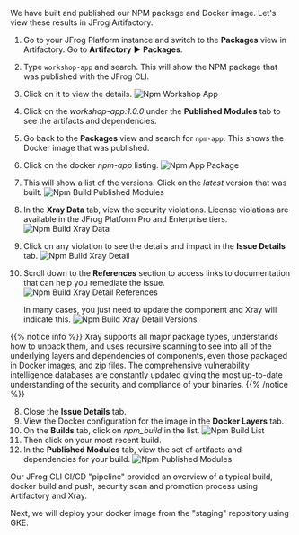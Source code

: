 We have built and published our NPM package and Docker image. Let's view these results in JFrog Artifactory.

1. Go to your JFrog Platform instance and switch to the **Packages** view in Artifactory. Go to **Artifactory** ► **Packages**.
2. Type ```workshop-app``` and search. This will show the NPM package that was published with the JFrog CLI.
3. Click on it to view the details.
![Npm Workshop App](https://raw.githubusercontent.com/manishrps/gcp-gke-workshop/master/docs/images/npm-workshop-app.png)
4. Click on the _workshop-app:1.0.0_ under the **Published Modules** tab to see the artifacts and dependencies.
2. Go back to the **Packages** view and search for  ```npm-app```. This shows the Docker image that was published.
3. Click on the docker _npm-app_ listing.
![Npm App Package](https://raw.githubusercontent.com/manishrps/gcp-gke-workshop/master/docs/images/npm-app-package.png)
4. This will show a list of the versions. Click on the _latest_ version that was built.
![Npm Build Published Modules](https://raw.githubusercontent.com/manishrps/gcp-gke-workshop/master/docs/images/npm-app-versions.png)
5. In the **Xray Data** tab, view the security violations. License violations are available in the JFrog Platform Pro and Enterprise tiers.
![Npm Build Xray Data](https://raw.githubusercontent.com/manishrps/gcp-gke-workshop/master/docs/images/npm-build-xray-data.png)
6. Click on any violation to see the details and impact in the **Issue Details** tab.
![Npm Build Xray Detail](https://raw.githubusercontent.com/manishrps/gcp-gke-workshop/master/docs/images/npm-build-xray-detail.png)
7. Scroll down to the **References** section to access links to documentation that can help you remediate the issue.
![Npm Build Xray Detail References](https://raw.githubusercontent.com/manishrps/gcp-gke-workshop/master/docs/images/npm-build-xray-detail-references.png)

    In many cases, you just need to update the component and Xray will indicate this.
![Npm Build Xray Detail Versions](https://raw.githubusercontent.com/manishrps/gcp-gke-workshop/master/docs/images/npm-build-xray-detail-version.png)

{{% notice info %}}
Xray supports all major package types, understands how to unpack them, and uses recursive scanning to see into all of the underlying layers and dependencies of components, even those packaged in Docker images, and zip files.
The comprehensive vulnerability intelligence databases are constantly updated giving the most up-to-date understanding of the security and compliance of your binaries.
{{% /notice %}}

8. Close the **Issue Details** tab.
9. View the Docker configuration for the image in the **Docker Layers** tab.
10. On the **Builds** tab, click on _npm\_build_ in the list.
![Npm Build List](https://raw.githubusercontent.com/manishrps/gcp-gke-workshop/master/docs/images/npm-build-list.png)
11. Then click on your most recent build.
12. In the **Published Modules** tab, view the set of artifacts and dependencies for your build.
![Npm Published Modules](https://raw.githubusercontent.com/manishrps/gcp-gke-workshop/master/docs/images/npm-published-modules.png)

Our JFrog CLI CI/CD "pipeline" provided an overview of a typical build, docker build and push, security scan and promotion process using Artifactory and Xray.

Next, we will deploy your docker image from the "staging" repository using GKE.
